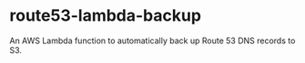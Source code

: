 # route53-lambda-backup
An AWS Lambda function to automatically back up Route 53 DNS records to S3.
